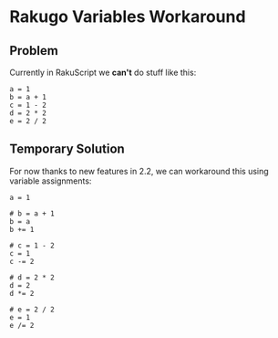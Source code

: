 # Rakugo Variables Workaround

## Problem

Currently in RakuScript we **can't** do stuff like this:
```renpy
a = 1
b = a + 1
c = 1 - 2
d = 2 * 2
e = 2 / 2
```

## Temporary Solution

For now thanks to new features in 2.2,
we can workaround this using variable assignments:
```renpy
a = 1

# b = a + 1
b = a
b += 1

# c = 1 - 2
c = 1
c -= 2

# d = 2 * 2
d = 2
d *= 2

# e = 2 / 2
e = 1
e /= 2
```

